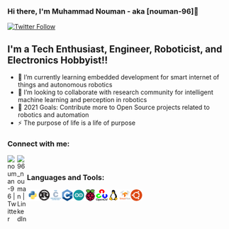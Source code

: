 ### Hi there, I'm Muhammad Nouman - aka [nouman-96]👋

[![Twitter Follow](https://img.shields.io/twitter/follow/96_nouman?color=1DA1F2&logo=twitter&style=for-the-badge)](https://twitter.com/96_nouman?s=03)

## I'm a Tech Enthusiast, Engineer, Roboticist, and Electronics Hobbyist!!

- 🌱 I’m currently learning embedded development for smart internet of things and autonomous robotics 
- 👯 I’m looking to collaborate with research community for intelligent machine learning and perception in robotics 
- 🥅 2021 Goals: Contribute more to Open Source projects related to robotics and automation
- ⚡ The purpose of life is a life of purpose


### Connect with me:


[<img align="left" alt="nouman-96 | Twitter" width="22px" src="https://cdn.jsdelivr.net/npm/simple-icons@v3/icons/twitter.svg" />][twitter]
[<img align="left" alt="96_nouman | LinkedIn" width="22px" src="https://cdn.jsdelivr.net/npm/simple-icons@v3/icons/linkedin.svg" />][linkedin]


<br />

### Languages and Tools:

[<img align="left" alt="Python" width="26px" src="https://raw.githubusercontent.com/github/explore/80688e429a7d4ef2fca1e82350fe8e3517d3494d/topics/python/python.png" />][python]

[<img align="left" alt="Rust" width="26px" src="https://raw.githubusercontent.com/github/explore/80688e429a7d4ef2fca1e82350fe8e3517d3494d/topics/rust/rust.png" />][rust]

[<img align="left" alt="C" width="26px" src="https://raw.githubusercontent.com/github/explore/80688e429a7d4ef2fca1e82350fe8e3517d3494d/topics/c/c.png" />][Clan]

[<img align="left" alt="C++" width="26px" src="https://raw.githubusercontent.com/github/explore/80688e429a7d4ef2fca1e82350fe8e3517d3494d/topics/cpp/cpp.png" />][CPP]

[<img align="left" alt="Arduino" width="26px" src="https://raw.githubusercontent.com/github/explore/80688e429a7d4ef2fca1e82350fe8e3517d3494d/topics/arduino/arduino.png" />][Arduino]

[<img align="left" alt="Raspberry-PI" width="26px" src="https://raw.githubusercontent.com/github/explore/80688e429a7d4ef2fca1e82350fe8e3517d3494d/topics/raspberry-pi/raspberry-pi.png" />][RPI]

[<img align="left" alt="OpenCV" width="26px" src="https://raw.githubusercontent.com/github/explore/80688e429a7d4ef2fca1e82350fe8e3517d3494d/topics/opencv/opencv.png" />][opencv]


[<img align="left" alt="Linux" width="26px" src="https://raw.githubusercontent.com/github/explore/80688e429a7d4ef2fca1e82350fe8e3517d3494d/topics/linux/linux.png" />][RPI]


[<img align="left" alt="TensorFlow" width="26px" src="https://raw.githubusercontent.com/github/explore/80688e429a7d4ef2fca1e82350fe8e3517d3494d/topics/tensorflow/tensorflow.png" />][RPI]

[<img align="left" alt="Ubuntu" width="26px" src="https://raw.githubusercontent.com/github/explore/80688e429a7d4ef2fca1e82350fe8e3517d3494d/topics/ubuntu/ubuntu.png" />][RPI]

<br />
<br />

[twitter]: https://twitter.com/96_nouman?s=03
[linkedin]: https://www.linkedin.com/in/nouman96/
[python]: https://github.com/nouman-96/Forest-Fire-Prediction-using-Machine-Learning
[rust]: https://github.com/nouman-96/DSA_Labs_RUST
[Clan]: https://github.com/nouman-96/DSA_Labs_CPP
[CPP]: https://github.com/nouman-96/DSA_Labs_CPP
[Arduino]: https://github.com/nouman-96/Self-Balancing-Robot
[RPI]: https://github.com/nouman-96/Gimbal-based-Robotic-Eye-Design-for-Fast-Moving-Stimulus-Detection-
[opencv]: https://github.com/nouman-96/Gimbal-based-Robotic-Eye-Design-for-Fast-Moving-Stimulus-Detection-
